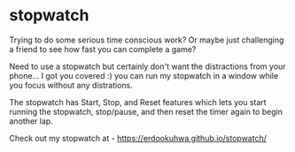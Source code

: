 # stopwatch

Trying to do some serious time conscious work? Or maybe just challenging a friend to see how fast you can complete a game? 

Need to use a stopwatch but certainly don't want the distractions from your phone... I got you covered :) you can run my stopwatch in a window while you focus without any distrations.

The stopwatch has Start, Stop, and Reset features which lets you start running the stopwatch, stop/pause, and then reset the timer again to begin another lap.


Check out my stopwatch at - https://erdookuhwa.github.io/stopwatch/

